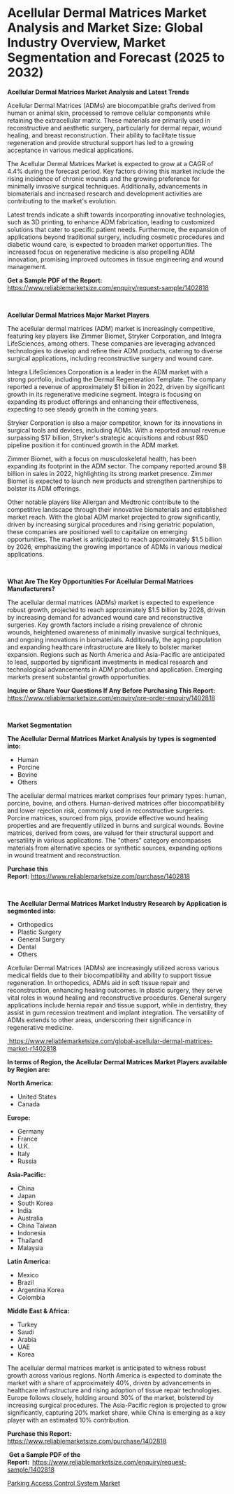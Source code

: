 <p><h1>Acellular Dermal Matrices Market Analysis and Market Size: Global Industry Overview, Market Segmentation and Forecast (2025 to 2032)</h1></p><p><strong>Acellular Dermal Matrices Market Analysis and Latest Trends</strong></p>
<p><p>Acellular Dermal Matrices (ADMs) are biocompatible grafts derived from human or animal skin, processed to remove cellular components while retaining the extracellular matrix. These materials are primarily used in reconstructive and aesthetic surgery, particularly for dermal repair, wound healing, and breast reconstruction. Their ability to facilitate tissue regeneration and provide structural support has led to a growing acceptance in various medical applications.</p><p>The Acellular Dermal Matrices Market is expected to grow at a CAGR of 4.4% during the forecast period. Key factors driving this market include the rising incidence of chronic wounds and the growing preference for minimally invasive surgical techniques. Additionally, advancements in biomaterials and increased research and development activities are contributing to the market's evolution. </p><p>Latest trends indicate a shift towards incorporating innovative technologies, such as 3D printing, to enhance ADM fabrication, leading to customized solutions that cater to specific patient needs. Furthermore, the expansion of applications beyond traditional surgery, including cosmetic procedures and diabetic wound care, is expected to broaden market opportunities. The increased focus on regenerative medicine is also propelling ADM innovation, promising improved outcomes in tissue engineering and wound management.</p></p>
<p><strong>Get a Sample PDF of the Report:&nbsp;</strong> <a href="https://www.reliablemarketsize.com/enquiry/request-sample/1402818?utm_campaign=1897&utm_medium=2&utm_source=Github&utm_content=ia&utm_term=12012025&utm_id=acellular-dermal-matrices">https://www.reliablemarketsize.com/enquiry/request-sample/1402818</a></p>
<p>&nbsp;</p>
<p><strong>Acellular Dermal Matrices Major Market Players</strong></p>
<p><p>The acellular dermal matrices (ADM) market is increasingly competitive, featuring key players like Zimmer Biomet, Stryker Corporation, and Integra LifeSciences, among others. These companies are leveraging advanced technologies to develop and refine their ADM products, catering to diverse surgical applications, including reconstructive surgery and wound care.</p><p>Integra LifeSciences Corporation is a leader in the ADM market with a strong portfolio, including the Dermal Regeneration Template. The company reported a revenue of approximately $1 billion in 2022, driven by significant growth in its regenerative medicine segment. Integra is focusing on expanding its product offerings and enhancing their effectiveness, expecting to see steady growth in the coming years.</p><p>Stryker Corporation is also a major competitor, known for its innovations in surgical tools and devices, including ADMs. With a reported annual revenue surpassing $17 billion, Stryker's strategic acquisitions and robust R&D pipeline position it for continued growth in the ADM market.</p><p>Zimmer Biomet, with a focus on musculoskeletal health, has been expanding its footprint in the ADM sector. The company reported around $8 billion in sales in 2022, highlighting its strong market presence. Zimmer Biomet is expected to launch new products and strengthen partnerships to bolster its ADM offerings.</p><p>Other notable players like Allergan and Medtronic contribute to the competitive landscape through their innovative biomaterials and established market reach. With the global ADM market projected to grow significantly, driven by increasing surgical procedures and rising geriatric population, these companies are positioned well to capitalize on emerging opportunities. The market is anticipated to reach approximately $1.5 billion by 2026, emphasizing the growing importance of ADMs in various medical applications.</p></p>
<p>&nbsp;</p>
<p><strong>What Are The Key Opportunities For Acellular Dermal Matrices Manufacturers?</strong></p>
<p><p>The acellular dermal matrices (ADMs) market is expected to experience robust growth, projected to reach approximately $1.5 billion by 2028, driven by increasing demand for advanced wound care and reconstructive surgeries. Key growth factors include a rising prevalence of chronic wounds, heightened awareness of minimally invasive surgical techniques, and ongoing innovations in biomaterials. Additionally, the aging population and expanding healthcare infrastructure are likely to bolster market expansion. Regions such as North America and Asia-Pacific are anticipated to lead, supported by significant investments in medical research and technological advancements in ADM production and application. Emerging markets present substantial growth opportunities.</p></p>
<p><strong>Inquire or Share Your Questions If Any Before Purchasing This Report:</strong> <a href="https://www.reliablemarketsize.com/enquiry/pre-order-enquiry/1402818?utm_campaign=1897&utm_medium=2&utm_source=Github&utm_content=ia&utm_term=12012025&utm_id=acellular-dermal-matrices">https://www.reliablemarketsize.com/enquiry/pre-order-enquiry/1402818</a></p>
<p>&nbsp;</p>
<p><strong>Market Segmentation</strong></p>
<p><strong>The Acellular Dermal Matrices Market Analysis by types is segmented into:</strong></p>
<p><ul><li>Human</li><li>Porcine</li><li>Bovine</li><li>Others</li></ul></p>
<p><p>The acellular dermal matrices market comprises four primary types: human, porcine, bovine, and others. Human-derived matrices offer biocompatibility and lower rejection risk, commonly used in reconstructive surgeries. Porcine matrices, sourced from pigs, provide effective wound healing properties and are frequently utilized in burns and surgical wounds. Bovine matrices, derived from cows, are valued for their structural support and versatility in various applications. The "others" category encompasses materials from alternative species or synthetic sources, expanding options in wound treatment and reconstruction.</p></p>
<p><strong>Purchase this Report:&nbsp;</strong><a href="https://www.reliablemarketsize.com/purchase/1402818?utm_campaign=1897&utm_medium=2&utm_source=Github&utm_content=ia&utm_term=12012025&utm_id=acellular-dermal-matrices">https://www.reliablemarketsize.com/purchase/1402818</a></p>
<p>&nbsp;</p>
<p><strong>The Acellular Dermal Matrices Market Industry Research by Application is segmented into:</strong></p>
<p><ul><li>Orthopedics</li><li>Plastic Surgery</li><li>General Surgery</li><li>Dental</li><li>Others</li></ul></p>
<p><p>Acellular Dermal Matrices (ADMs) are increasingly utilized across various medical fields due to their biocompatibility and ability to support tissue regeneration. In orthopedics, ADMs aid in soft tissue repair and reconstruction, enhancing healing outcomes. In plastic surgery, they serve vital roles in wound healing and reconstructive procedures. General surgery applications include hernia repair and tissue support, while in dentistry, they assist in gum recession treatment and implant integration. The versatility of ADMs extends to other areas, underscoring their significance in regenerative medicine.</p></p>
<p><a href="https://www.reliablemarketsize.com/global-acellular-dermal-matrices-market-r1402818?utm_campaign=1897&utm_medium=2&utm_source=Github&utm_content=ia&utm_term=12012025&utm_id=acellular-dermal-matrices">&nbsp;https://www.reliablemarketsize.com/global-acellular-dermal-matrices-market-r1402818</a></p>
<p><strong>In terms of Region, the Acellular Dermal Matrices Market Players available by Region are:</strong></p>
<p>
    <p> <strong> North America: </strong>
        <ul>
            <li>United States</li>
            <li>Canada</li>
        </ul>
        </p> 
    <p> <strong> Europe: </strong>
        <ul>
            <li>Germany</li>
            <li>France</li>
            <li>U.K.</li>
            <li>Italy</li>
            <li>Russia</li>
        </ul>
        </p> 
    <p> <strong> Asia-Pacific: </strong>
        <ul>
            <li>China</li>
            <li>Japan</li>
            <li>South Korea</li>
            <li>India</li>
            <li>Australia</li>
            <li>China Taiwan</li>
            <li>Indonesia</li>
            <li>Thailand</li>
            <li>Malaysia</li>
        </ul>
        </p> 
    <p> <strong> Latin America: </strong>
        <ul>
            <li>Mexico</li>
            <li>Brazil</li>
            <li>Argentina Korea</li>
            <li>Colombia</li>
        </ul>
        </p> 
    <p> <strong> Middle East & Africa: </strong>
        <ul>
            <li>Turkey</li>
            <li>Saudi</li>
            <li>Arabia</li>
            <li>UAE</li>
            <li>Korea</li>
        </ul>
    </p>
    </p>
<p><p>The acellular dermal matrices market is anticipated to witness robust growth across various regions. North America is expected to dominate the market with a share of approximately 40%, driven by advancements in healthcare infrastructure and rising adoption of tissue repair technologies. Europe follows closely, holding around 30% of the market, bolstered by increasing surgical procedures. The Asia-Pacific region is projected to grow significantly, capturing 20% market share, while China is emerging as a key player with an estimated 10% contribution.</p></p>
<p><strong>Purchase this Report: </strong><a href="https://www.reliablemarketsize.com/purchase/1402818?utm_campaign=1897&utm_medium=2&utm_source=Github&utm_content=ia&utm_term=12012025&utm_id=acellular-dermal-matrices">https://www.reliablemarketsize.com/purchase/1402818</a></p>
<p>&nbsp;<strong>Get a Sample PDF of the Report:&nbsp;&nbsp;</strong><a href="https://www.reliablemarketsize.com/enquiry/request-sample/1402818?utm_campaign=1897&utm_medium=2&utm_source=Github&utm_content=ia&utm_term=12012025&utm_id=acellular-dermal-matrices">https://www.reliablemarketsize.com/enquiry/request-sample/1402818</a></p>
<p><strong></strong></p>
<p><p><a href="https://github.com/ChiragRP21/Market-Research-Report-List-7/blob/main/parking-access-control-system-market.md?utm_campaign=1897&utm_medium=2&utm_source=Github&utm_content=ia&utm_term=12012025&utm_id=acellular-dermal-matrices">Parking Access Control System Market</a></p></p>